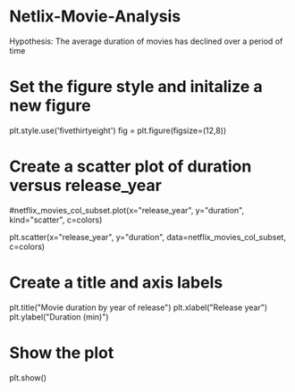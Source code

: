# Netlix-Movie-Analysis

Hypothesis: The average duration of movies has declined over a period of time

# Set the figure style and initalize a new figure
plt.style.use('fivethirtyeight')
fig = plt.figure(figsize=(12,8))

# Create a scatter plot of duration versus release_year
#netflix_movies_col_subset.plot(x="release_year", y="duration", kind="scatter", c=colors)

plt.scatter(x="release_year", y="duration", data=netflix_movies_col_subset, c=colors)

# Create a title and axis labels
plt.title("Movie duration by year of release")
plt.xlabel("Release year")
plt.ylabel("Duration (min)")

# Show the plot
plt.show()



